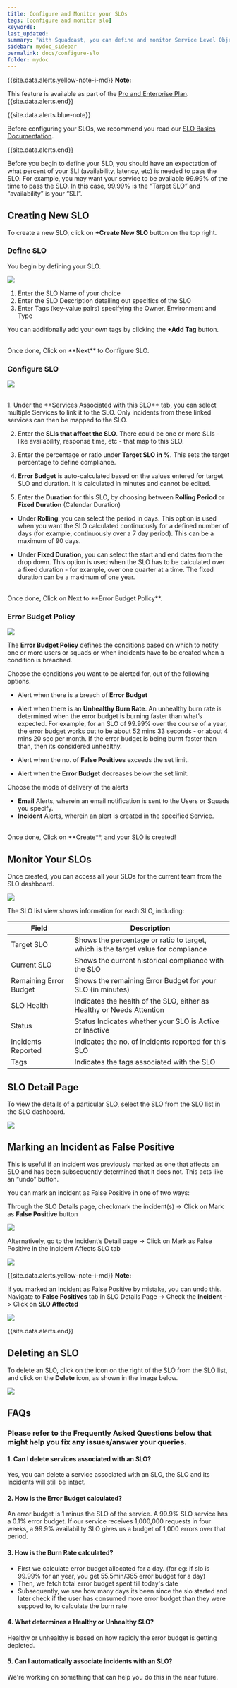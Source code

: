 ```yaml
---
title: Configure and Monitor your SLOs
tags: [configure and monitor slo]
keywords:
last_updated:
summary: "With Squadcast, you can define and monitor Service Level Objects for your services."
sidebar: mydoc_sidebar
permalink: docs/configure-slo
folder: mydoc
---
```


{{site.data.alerts.yellow-note-i-md}}
**Note:**

This feature is available as part of the [Pro and Enterprise Plan](https://www.squadcast.com/pricing).
{{site.data.alerts.end}}

{{site.data.alerts.blue-note}}

Before configuring your SLOs, we recommend you read our <a href="slo-basics">SLO Basics Documentation</a>.

{{site.data.alerts.end}}

Before you begin to define your SLO, you should have an expectation of what percent of your SLI (availability, latency, etc) is needed to pass the SLO. For example, you may want your service to be available 99.99% of the time to pass the SLO. In this case, 99.99% is the “Target SLO” and “availability” is your “SLI”.

## Creating New SLO

To create a new SLO, click on **+Create New SLO** button on the top right.

### Define SLO

You begin by defining your SLO.

![](images/slo_1.png)

1. Enter the SLO Name of your choice
2. Enter the SLO Description detailing out specifics of the SLO
3. Enter Tags (key-value pairs) specifying the Owner, Environment and Type

You can additionally add your own tags by clicking the **+Add Tag** button. 

<br>
Once done, Click on **Next** to Configure SLO.

### Configure SLO

![](images/slo_2.png)

<br>
1. Under the **Services Associated with this SLO** tab, you can select multiple Services to link it to the SLO. Only incidents from these linked services can then be mapped to the SLO. 

2. Enter the **SLIs that affect the SLO**. There could be one or more SLIs - like availability, response time, etc - that map to this SLO.

3. Enter the percentage or ratio under **Target SLO in %**. This sets the target percentage to define compliance. 

4. **Error Budget** is auto-calculated based on the values entered for target SLO and duration. It is calculated in minutes and cannot be edited.

5. Enter the **Duration** for this SLO, by choosing between **Rolling Period** or **Fixed Duration** (Calendar Duration)

- Under **Rolling**, you can select the period in days. This option is used when you want the SLO calculated continuously for a defined number of days (for example, continuously over a 7 day period). This can be a maximum of 90 days. 

- Under **Fixed Duration**, you can select the start and end dates from the drop down. This option is used when the SLO has to be calculated over a fixed duration - for example, over one quarter at a time. The fixed duration can be a maximum of one year. 
<br>
Once done, Click on Next to **Error Budget Policy**.

### Error Budget Policy

![](images/slo_3.png)

The **Error Budget Policy** defines the conditions based on which to notify one or more users or squads or when incidents have to be created when a condition is breached. 

Choose the conditions you want to be alerted for, out of the following options.

  - Alert when there is a breach of **Error Budget**

  - Alert when there is an **Unhealthy Burn Rate**. An unhealthy burn rate is determined when the error budget is burning faster than what’s expected. For example, for an SLO of 99.99% over the course of a year, the error budget works out to be about 52 mins 33 seconds - or about 4 mins 20 sec per month. If the error budget is being burnt faster than than, then its considered unhealthy.  
 - Alert when the no. of **False Positives** exceeds the set limit.

  - Alert when the **Error Budget** decreases below the set limit.

Choose the mode of delivery of the alerts

  - **Email** Alerts, wherein an email notification is sent to the Users or Squads you specify. 
  - **Incident** Alerts, wherein an alert is created in the specified Service.   
 
<br>
Once done, Click on **Create**, and your SLO is created!

## Monitor Your SLOs

Once created, you can access all your SLOs for the current team from the SLO dashboard. 

![](images/slo_4.png)

The SLO list view shows information for each SLO, including:

|    Field   | Description |
| --- | --- |
|   Target SLO   |       Shows the percentage or ratio to target, which is the target value for compliance       |
| Current SLO |      Shows the current historical compliance with the SLO      |
| Remaining Error Budget |      Shows the remaining Error Budget for your SLO (in minutes) |
| SLO Health |      Indicates the health of the SLO, either as Healthy or Needs Attention     |
| Status |      Status Indicates whether your SLO is Active or Inactive      |
| Incidents Reported |      Indicates the no. of incidents reported for this SLO      |
| Tags |      Indicates the tags associated with the SLO      |

## SLO Detail Page

To view the details of a particular SLO, select the SLO from the SLO list in the SLO dashboard. 

![](images/slo_5.png)

## Marking an Incident as False Positive

This is useful if an incident was previously marked as one that affects an SLO and has been subsequently determined that it does not. This acts like an “undo” button. 

You can mark an incident as False Positive in one of two ways:

Through the SLO Details page, checkmark the incident(s) -> Click on Mark as **False Positive** button

![](images/slo_6.png)

Alternatively, go to the Incident’s Detail page -> Click on Mark as False Positive in the Incident Affects SLO tab

![](images/slo_7.png)

{{site.data.alerts.yellow-note-i-md}}
**Note:**

If you marked an Incident as False Positive by mistake, you can undo this. Navigate to **False Positives** tab in SLO Details Page -> Check the **Incident** -> Click on **SLO Affected** 

![](images/slo_8.png)

{{site.data.alerts.end}}

## Deleting an SLO

To delete an SLO, click on the icon on the right of the SLO from the SLO list, and click on the **Delete** icon, as shown in the image below.

![](images/slo_9.png)


## FAQs

### Please refer to the Frequently Asked Questions below that might help you fix any issues/answer your queries.

#### 1. Can I delete services associated with an SLO? 

Yes, you can delete a service associated with an SLO, the SLO and its Incidents will still be intact.

#### 2. How is the Error Budget calculated?

An error budget is 1 minus the SLO of the service. A 99.9% SLO service has a 0.1% error budget. If our service receives 1,000,000 requests in four weeks, a 99.9% availability SLO gives us a budget of 1,000 errors over that period.

#### 3. How is the Burn Rate calculated?

- First we calculate error budget allocated for a day. (for eg: if slo is 99.99% for an year, you get 55.5min/365 error budget for a day)
- Then, we fetch total error budget spent till today's date
- Subsequently, we see how many days its been since the slo started and later check if the user has consumed more error budget than they were suppoed to, to calculate the burn rate

#### 4. What determines a Healthy or Unhealthy SLO?

Healthy or unhealthy is based on how rapidly the error budget is getting depleted.

#### 5. Can I automatically associate incidents with an SLO?

We're working on something that can help you do this in the near future.

